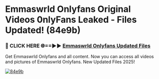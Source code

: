# Emmaswrld Onlyfans Original Videos 0nlyFans Leaked - Files Updated! (84e9b)

<h3>🔴 CLICK HERE 🌐==►► <a href="https://tinyurl.com/ehrbuxhb" rel="nofollow">Emmaswrld Onlyfans Updated Files</a></h3>

Get Emmaswrld Onlyfans and all content. Now you can access all videos and pictures of Emmaswrld Onlyfans. New Updated Files 2025!

[![84e9b](https://i.imgur.com/lVYEuWS.gif)](https://tinyurl.com/ehrbuxhb)
